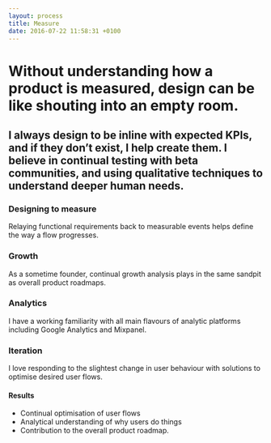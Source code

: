 ```yaml
---
layout: process
title: Measure
date: 2016-07-22 11:58:31 +0100
---
```


# Without understanding how a product is measured, design can be like shouting into an empty room.

## I always design to be inline with expected KPIs, and if they don’t exist, I help create them. I believe in continual testing with beta communities, and using qualitative techniques to understand deeper human needs.

### Designing to measure

Relaying functional requirements back to measurable events helps define the way a flow progresses.

### Growth
As a sometime founder, continual growth analysis plays in the same sandpit as overall product roadmaps.

### Analytics
I have a working familiarity with all main flavours of analytic platforms including Google Analytics and Mixpanel.

### Iteration
I love responding to the slightest change in user behaviour with solutions to optimise desired user flows.

#### Results
- Continual optimisation of user flows
- Analytical understanding of why users do things
- Contribution to the overall product roadmap.
